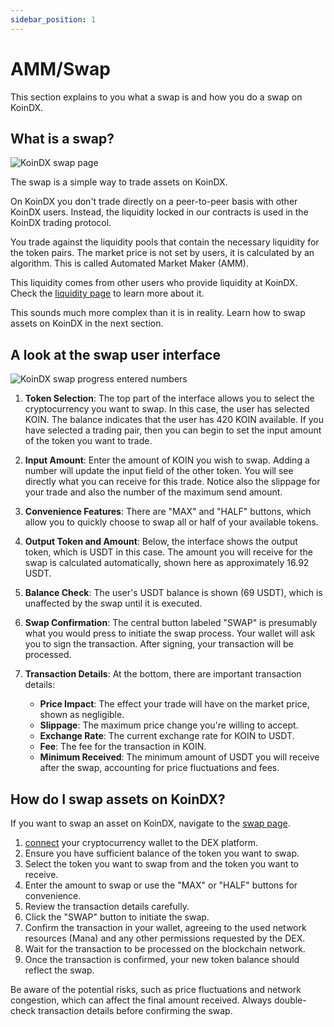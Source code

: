 ```yaml
---
sidebar_position: 1
---
```


# AMM/Swap

This section explains to you what a swap is and how you do a swap on KoinDX.

## What is a swap?

![KoinDX swap page](/img/doc_img/swap/koindx-swap-not-connected.jpg)

The swap is a simple way to trade assets on KoinDX.

On KoinDX you don't trade directly on a peer-to-peer basis with other KoinDX users. Instead, the liquidity locked in our contracts is used in the KoinDX trading protocol.

You trade against the liquidity pools that contain the necessary liquidity for the token pairs. The market price is not set by users, it is calculated by an algorithm. This is called Automated Market Maker (AMM).

This liquidity comes from other users who provide liquidity at KoinDX. Check the [liquidity page](liquidity.md) to learn more about it.

This sounds much more complex than it is in reality. Learn how to swap assets on KoinDX in the next section.

## A look at the swap user interface

![KoinDX swap progress entered numbers](/img/doc_img/swap/koindx-swap-connected-trading-example.jpg)

1. **Token Selection**: The top part of the interface allows you to select the cryptocurrency you want to swap. In this case, the user has selected KOIN. The balance indicates that the user has 420 KOIN available. If you have selected a trading pair, then you can begin to set the input amount of the token you want to trade.

2. **Input Amount**: Enter the amount of KOIN you wish to swap. Adding a number will update the input field of the other token. You will see directly what you can receive for this trade. Notice also the slippage for your trade and also the number of the maximum send amount.

3. **Convenience Features**: There are "MAX" and "HALF" buttons, which allow you to quickly choose to swap all or half of your available tokens.

4. **Output Token and Amount**: Below, the interface shows the output token, which is USDT in this case. The amount you will receive for the swap is calculated automatically, shown here as approximately 16.92 USDT.

5. **Balance Check**: The user's USDT balance is shown (69 USDT), which is unaffected by the swap until it is executed.

6. **Swap Confirmation**: The central button labeled "SWAP" is presumably what you would press to initiate the swap process. Your wallet will ask you to sign the transaction. After signing, your transaction will be processed.

7. **Transaction Details**: At the bottom, there are important transaction details:
   - **Price Impact**: The effect your trade will have on the market price, shown as negligible.
   - **Slippage**: The maximum price change you're willing to accept.
   - **Exchange Rate**: The current exchange rate for KOIN to USDT.
   - **Fee**: The fee for the transaction in KOIN.
   - **Minimum Received**: The minimum amount of USDT you will receive after the swap, accounting for price fluctuations and fees.

## How do I swap assets on KoinDX?

If you want to swap an asset on KoinDX, navigate to the [swap page](https://app.koindx.com/swap?utm_source=koindx-docs).

1. [connect](../getting-started/connect.md) your cryptocurrency wallet to the DEX platform.
2. Ensure you have sufficient balance of the token you want to swap.
3. Select the token you want to swap from and the token you want to receive.
4. Enter the amount to swap or use the "MAX" or "HALF" buttons for convenience.
5. Review the transaction details carefully.
6. Click the "SWAP" button to initiate the swap.
7. Confirm the transaction in your wallet, agreeing to the used network resources (Mana) and any other permissions requested by the DEX.
8. Wait for the transaction to be processed on the blockchain network.
9. Once the transaction is confirmed, your new token balance should reflect the swap.

Be aware of the potential risks, such as price fluctuations and network congestion, which can affect the final amount received. Always double-check transaction details before confirming the swap.
